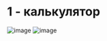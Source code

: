 # 1 - калькулятор
![image](https://github.com/user-attachments/assets/9e5b4330-ee0c-48da-9def-5c8c73be06e6)
![image](https://github.com/user-attachments/assets/d6ec1648-d1ff-4d67-b77f-4b637bf7a7c8)
